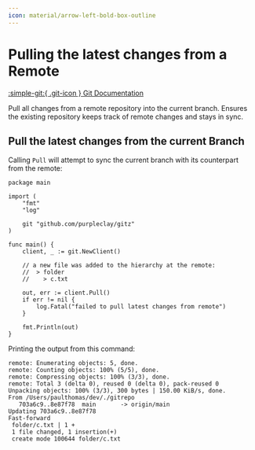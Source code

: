 ```yaml
---
icon: material/arrow-left-bold-box-outline
---
```


# Pulling the latest changes from a Remote

[:simple-git:{ .git-icon } Git Documentation](https://git-scm.com/docs/git-pull)

Pull all changes from a remote repository into the current branch. Ensures the existing repository keeps track of remote changes and stays in sync.

## Pull the latest changes from the current Branch

Calling `Pull` will attempt to sync the current branch with its counterpart from the remote:

```{ .go .select linenums="1" }
package main

import (
	"fmt"
	"log"

	git "github.com/purpleclay/gitz"
)

func main() {
    client, _ := git.NewClient()

    // a new file was added to the hierarchy at the remote:
    //  > folder
    //    > c.txt

    out, err := client.Pull()
    if err != nil {
        log.Fatal("failed to pull latest changes from remote")
    }

    fmt.Println(out)
}
```

Printing the output from this command:

```{ .text .no-select .no-copy }
remote: Enumerating objects: 5, done.
remote: Counting objects: 100% (5/5), done.
remote: Compressing objects: 100% (3/3), done.
remote: Total 3 (delta 0), reused 0 (delta 0), pack-reused 0
Unpacking objects: 100% (3/3), 300 bytes | 150.00 KiB/s, done.
From /Users/paulthomas/dev/./gitrepo
   703a6c9..8e87f78  main       -> origin/main
Updating 703a6c9..8e87f78
Fast-forward
 folder/c.txt | 1 +
 1 file changed, 1 insertion(+)
 create mode 100644 folder/c.txt
```
